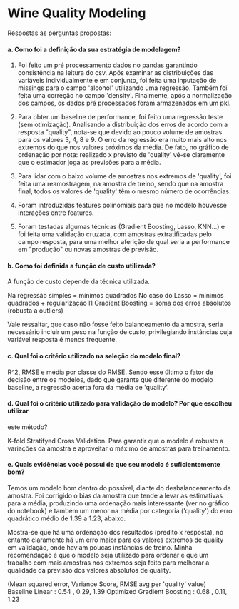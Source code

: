 # Wine Quality Modeling

Respostas às perguntas propostas:

#### a. Como foi a definição da sua estratégia de modelagem?

1. Foi feito um pré processamento dados no pandas garantindo consistência na leitura do csv. Após examinar as distribuições das variáveis individualmente e em conjunto, foi feita uma inputação de missings para o campo 'alcohol' utilizando uma regressão. Também foi feita uma correção no campo 'density'. Finalmente, após a normalização dos campos, os dados pré processados foram armazenados em um pkl.

2. Para obter um baseline de performance, foi feito uma  regressão teste (sem otimização). Analisando a distribuição dos erros de acordo com a resposta "quality", nota-se que devido ao pouco volume de amostras para os valores 3, 4, 8 e 9. O erro da regressão era muito mais alto nos extremos do que nos valores próximos da média. De fato, no gráfico de ordenação por nota: realizado x previsto de 'quality' vê-se claramente que o estimador joga as previsões para a média.

3. Para lidar com o baixo volume de amostras nos extremos de 'quality', foi feita uma reamostragem, na amostra de treino, sendo que na amostra final, todos os valores de 'quality' têm o mesmo número de ocorrências.

4. Foram introduzidas features polinomiais para que no modelo houvesse interações entre features.

5. Foram testadas algumas técnicas (Gradient Boosting, Lasso, KNN...) e foi feita uma validação cruzada, com amostras extratificadas pelo campo resposta, para uma melhor aferição de qual seria a performance em "produção" ou novas amostras de previsão.

#### b. Como foi definida a função de custo utilizada?

A função de custo depende da técnica utilizada.

Na regressão simples = mínimos quadrados
No caso do Lasso = mínimos quadrados + regularização l1
Gradient Boosting = soma dos erros absolutos (robusta a outliers)

Vale ressaltar, que caso não fosse feito balanceamento da amostra, seria necessário incluir um peso na função de custo, privilegiando instâncias cuja variável resposta é menos frequente.

#### c. Qual foi o critério utilizado na seleção do modelo final?

R^2, RMSE e média por classe do RMSE. Sendo esse último o fator de decisão entre os modelos, dado que garante que diferente do modelo baseline, a regressão acerta fora da média de 'quality'.

#### d. Qual foi o critério utilizado para validação do modelo? Por que escolheu utilizar
este método?

K-fold Stratifyed Cross Validation. Para garantir que o modelo é robusto a variações da amostra e aproveitar o máximo de amostras para treinamento.

#### e. Quais evidências você possui de que seu modelo é suficientemente bom?

Temos um modelo bom dentro do possível, diante do desbalanceamento da amostra. Foi corrigido o bias da amostra que tende a levar as estimativas para a média, produzindo uma ordenação mais interessante (ver no gráfico do notebook) e também um menor na média por categoria ('quality') do erro quadrático médio de 1.39 a 1.23, abaixo. 

Mostra-se que há uma ordenação dos resultados (predito x resposta), no entanto claramente há um erro maior para os valores extremos de quality em validação, onde haviam poucas instâncias de treino. Minha recomendação é que o modelo seja utilizado para ordenar e que um trabalho com mais amostras nos extremos seja feito para melhorar a qualidade da previsão dos valores absolutos de quality.

(Mean squared error, Variance Score, RMSE avg per 'quality' value)
Baseline Linear : 0.54 , 0.29, 1.39
Optimized Gradient Boosting : 0.68 , 0.11, 1.23
